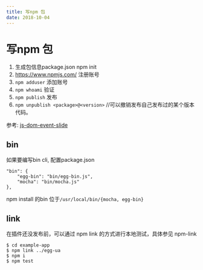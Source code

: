 ```yaml
---
title: 写npm 包
date: 2018-10-04
---
```

# 写npm 包
1. 生成包信息package.json
    npm init
2. https://www.npmjs.com/ 注册账号
3. `npm adduser` 添加账号
3. `npm whoami` 验证
5. `npm publish` 发布
6. `npm unpublish <package>@<version>` //可以撤销发布自己发布过的某个版本代码。

参考: [js-dom-event-slide](/p/ria/js-dom-event-slide)

## bin
如果要编写bin cli, 配置package.json

    "bin": {
        "egg-bin": "bin/egg-bin.js",
        "mocha": "bin/mocha.js"
    },

npm install 的bin 位于`/usr/local/bin/{mocha, egg-bin}`

## link
在插件还没发布前，可以通过 npm link 的方式进行本地测试，具体参见 npm-link

    $ cd example-app
    $ npm link ../egg-ua
    $ npm i
    $ npm test